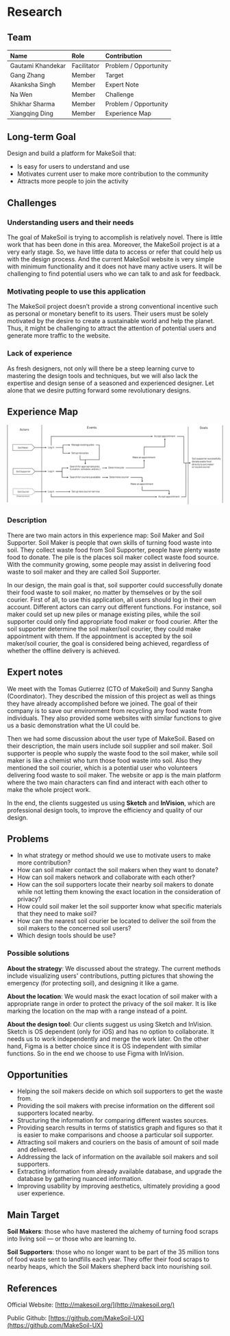 # Research #

## Team ##

| Name                 	| Role		    | Contribution |
| :---                 	| :---         	| :---         |
| Gautami Khandekar	   	| Facilitator|  Problem / Opportunity	|
| Gang Zhang		   	| Member |	Target |
| Akanksha Singh	   	| Member |  Expert Note	|
| Na Wen				| Member |	Challenge |
| Shikhar Sharma   		| Member |	Problem / Opportunity |
| Xiangqing Ding		| Member |	Experience Map |


## Long-term Goal  ##

Design and build a platform for MakeSoil that:

+ Is easy for users to understand and use
+ Motivates current user to make more contribution to the community
+ Attracts more people to join the activity

## Challenges  ##

### Understanding users and their needs ###

The goal of MakeSoil is trying to accomplish is relatively novel. There is little work that has been done in this area. Moreover, the MakeSoil project is at a very early stage. So, we have little data to access or refer that could help us with the design process. And the current MakeSoil website is very simple with minimum functionality and it does not have many active users. It will be challenging to find potential users who we can talk to and ask for feedback.

### Motivating people to use this application ###

The MakeSoil project doesn’t provide a strong conventional incentive such as personal or monetary benefit to its users. Their users must be solely motivated by the desire to create a sustainable world and help the planet. Thus, it might be challenging to attract the attention of potential users and generate more traffic to the website.

### Lack of experience ###

As fresh designers, not only will there be a steep learning curve to mastering the design tools and techniques, but we will also lack the expertise and design sense of a seasoned and experienced designer. Let alone that we desire putting forward some revolutionary designs.


## Experience Map ##

![](https://github.com/MakeSoil-UX/Research/blob/master/Experience%20Map.png)


### Description ###

There are two main actors in this experience map: Soil Maker and Soil Supporter. Soil Maker is people that own skills of turning food waste into soil. They collect waste food from Soil Supporter, people have plenty waste food to donate. The pile is the places soil maker collect waste food source. With the community growing, some people may assist in delivering food waste to soil maker and they are called Soil Supporter.

In our design, the main goal is that, soil supporter could successfully donate their food waste to soil maker, no matter by themselves or by the soil courier. First of all, to use this application, all users should log in their own account. Different actors can carry out different functions. For instance, soil maker could set up new piles or manage existing piles, while the soil supporter could only find appropriate food maker or food courier. After the soil supporter determine the soil maker/soil courier, they could make appointment with them. If the appointment is accepted by the soil maker/soil courier, the goal is considered being achieved, regardless of whether the offline delivery is achieved.

## Expert notes ##

We meet with the Tomas Gutierrez (CTO of MakeSoil) and Sunny Sangha (Coordinator). They described the mission of this project as well as things they have already accomplished before we joined. The goal of their company is to save our environment from recycling any food waste from individuals. They also provided some websites with similar functions to give us a basic demonstration what the UI could be.

Then we had some discussion about the user type of MakeSoil. Based on their description, the main users include soil supplier and soil maker. Soil supporter is people who supply the waste food to the soil maker, while soil maker is like a chemist who turn those food waste into soil. Also they mentioned the soil courier, which is a potential user who volunteers delivering food waste to soil maker. The website or app is the main platform where the two main characters can find and interact with each other to make the whole project work.

In the end, the clients suggested us using **Sketch** and **InVision**, which are professional design tools, to improve the efficiency and quality of our design.


## Problems ##

+ In what strategy or method should we use to motivate users to make more contribution?
+ How can soil maker contact the soil makers when they want to donate?
+ How can soil makers network and collaborate with each other?
+ How can the soil supporters locate their nearby soil makers to donate while not letting them knowing the exact location in the consideration of privacy?
+ How could soil maker let the soil supporter know what specific materials that they need to make soil?
+ How can the nearest soil courier be located to deliver the soil from the soil makers to the concerned soil users?
+ Which design tools should be use?

### Possible solutions ###

**About the strategy**: We discussed about the strategy. The current methods include visualizing users' contributions, putting pictures that showing the emergency (for protecting soil), and designing it like a game.

**About the location**: We would mask the exact location of soil maker with a appropriate range in order to protect the privacy of the soil maker. It is like marking the location on the map with a range instead of a point.

**About the design tool**: Our clients suggest us using Sketch and InVision. Sketch is OS dependent (only for iOS) and has no option to collaborate. It needs us to work independently and merge the work later. On the other hand, Figma is a better choice since it is OS independent with similar functions. So in the end we choose to use Figma with InVision.

## Opportunities ##

+ Helping the soil makers decide on which soil supporters to get the waste from.
+ Providing the soil makers with precise information on the different soil supporters located nearby.
+ Structuring the information for comparing different wastes sources.
+ Providing  search results in terms of statistics graph and figures so that it is easier to make comparisons and choose a particular soil supporter.
+ Attracting soil makers and couriers on the basis of amount of soil made and delivered.
+ Addressing the lack of information on the available soil makers and soil supporters.
+ Extracting information from already available database, and upgrade the database by gathering nuanced information.
+ Improving usability by improving aesthetics, ultimately providing a good user experience.


## Main Target ##

**Soil Makers**: those who have mastered the alchemy of turning food scraps into living soil — or those who are learning to.

**Soil Supporters**: those who no longer want to be part of the 35 million tons of food waste sent to landfills each year. They offer their food scraps to nearby heaps, which the Soil Makers shepherd back into nourishing soil.


## References ##

Official Website: [http://makesoil.org/](http://makesoil.org/)

Public Github: [https://github.com/MakeSoil-UX](https://github.com/MakeSoil-UX)

